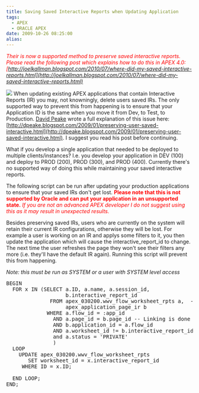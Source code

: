 ```yaml
---
title: Saving Saved Interactive Reports when Updating Application
tags:
  - APEX
  - ORACLE APEX
date: 2009-10-26 08:25:00
alias:
---
```


<span style="font-style:italic;color:red;">Their is now a supported method to preserve saved interactive reports. Please read the following post which explains how to do this in APEX 4.0: [http://joelkallman.blogspot.com/2010/07/where-did-my-saved-interactive-reports.html](http://joelkallman.blogspot.com/2010/07/where-did-my-saved-interactive-reports.html)</span>

[![](http://4.bp.blogspot.com/_33EF80fk9sM/SuU1P0nNQOI/AAAAAAAADtQ/ElNfSXkuM04/s320/save_key_small.jpg)](http://4.bp.blogspot.com/_33EF80fk9sM/SuU1P0nNQOI/AAAAAAAADtQ/ElNfSXkuM04/s1600-h/save_key_small.jpg)
When updating existing APEX applications that contain Interactive Reports (IR) you may, not knowningly, delete users saved IRs. The only supported way to prevent this from happening is to ensure that your Application ID is the same when you move it from Dev, to Test, to Production. [David Peake](http://dpeake.blogspot.com) wrote a full explanation of this issue here: [http://dpeake.blogspot.com/2009/01/preserving-user-saved-interactive.html](http://dpeake.blogspot.com/2009/01/preserving-user-saved-interactive.html). I suggest you read his post before continuing.

What if you develop a single application that needed to be deployed to multiple clients/instances? I.e. you develop your application in DEV (100) and deploy to PROD (200), PROD (300), and PROD (400). Currently there's no supported way of doing this while maintaining your saved interactive reports.

The following script can be  run after updating your production applications to ensure that your saved IRs don't get lost. <span style="color:red;font-weight:bold;">Please note that this is not supported by Oracle and can put your application in an unsupported state.</span> <span style="font-style:italic;color:red;">If you are not an advanced APEX developer I do not suggest using this as it may result in unexpected results.</span>

Besides preserving saved IRs, users who are currently on the system will retain their current IR configurations, otherwise they will be lost. For example a user is working on an IR and applys some filters to it, you then update the application which will cause the interactive_report_id to change. The next time the user refreshes the page they won't see their filters any more (i.e. they'll have the default IR again). Running this script will prevent this from happening.

<span style="font-style:italic;">Note: this must be run as SYSTEM or a user with SYSTEM level access</span>
<pre class="brush: sql">
BEGIN
  FOR x IN (SELECT a.ID, a.name, a.session_id,
                   b.interactive_report_id
              FROM apex_030200.wwv_flow_worksheet_rpts a,  -- This could also be flows...
                   apex_application_page_ir b
             WHERE a.flow_id = :app_id
               AND a.page_id = b.page_id -- Linking is done via the page so please be aware of any IR page changes
               AND b.application_id = a.flow_id
               AND a.worksheet_id != b.interactive_report_id
               and a.status = 'PRIVATE'
               )
  LOOP
    UPDATE apex_030200.wwv_flow_worksheet_rpts
       SET worksheet_id = x.interactive_report_id
     WHERE ID = x.ID;

  END LOOP;
END;
</pre>
